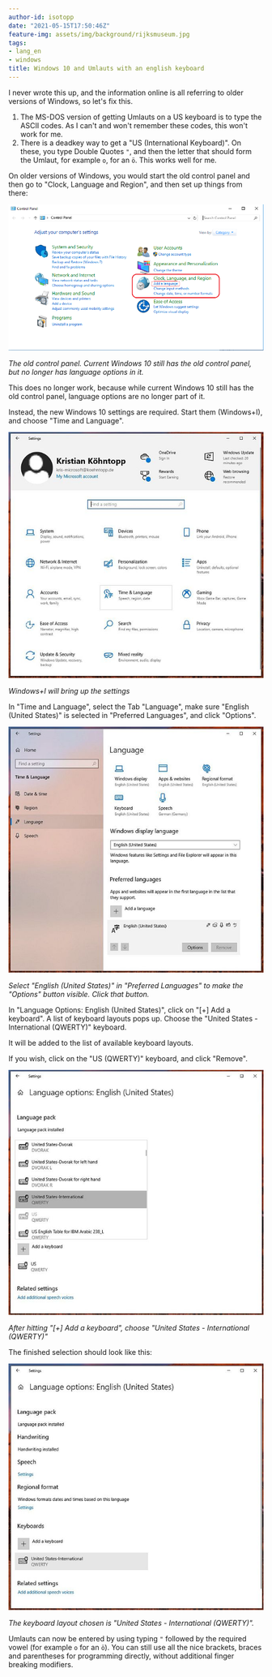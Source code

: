 ```yaml
---
author-id: isotopp
date: "2021-05-15T17:50:46Z"
feature-img: assets/img/background/rijksmuseum.jpg
tags:
- lang_en
- windows
title: Windows 10 and Umlauts with an english keyboard
---
```


I never wrote this up, and the information online is all referring to older versions of Windows, so let's fix this.

1. The MS-DOS version of getting Umlauts on a US keyboard is to type the ASCII codes. As I can't and won't remember these codes, this won't work for me.
2. There is a deadkey way to get a "US (International Keyboard)". On these, you type Double Quotes `"`, and then the letter that should form the Umlaut, for example `o`, for an `ö`. This works well for me.

On older versions of Windows, you would start the old control panel and then go to "Clock, Language and Region", and then set up things from there:

![](/uploads/2021/05/settings00.png)

*The old control panel. Current Windows 10 still has the old control panel, but no longer has language options in it.*

This does no longer work, because while current Windows 10 still has the old control panel, language options are no longer part of it.

Instead, the new Windows 10 settings are required. Start them (Windows+I), and choose "Time and Language".

![](/uploads/2021/05/settings01.jpg)

*Windows+I will bring up the settings*

In "Time and Language", select the Tab "Language", make sure "English (United States)" is selected in "Preferred Languages", and click "Options".

![](/uploads/2021/05/settings02.jpg)

*Select "English (United States)" in "Preferred Languages" to make the "Options" button visible. Click that button.*

In "Language Options: English (United States)", click on "[+] Add a keyboard". A list of keyboard layouts pops up. Choose the "United States - International (QWERTY)" keyboard.

It will be added to the list of available keyboard layouts.

If you wish, click on the "US (QWERTY)" keyboard, and click "Remove".

![](/uploads/2021/05/settings03.jpg)

*After hitting "[+] Add a keyboard", choose "United States - International (QWERTY)"*

The finished selection should look like this:

![](/uploads/2021/05/settings04.jpg)

*The keyboard layout chosen is "United States - International (QWERTY)".*

Umlauts can now be entered by using typing `"` followed by the required vowel (for example `o` for an `ö`). You can still use all the nice brackets, braces and parentheses for programming directly, without additional finger breaking modifiers.
